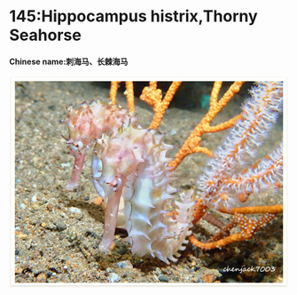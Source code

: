 # 145:Hippocampus histrix,Thorny Seahorse

#### Chinese name:刺海马、长棘海马

![](../../.gitbook/assets/hippocampus-histrix.jpg)

